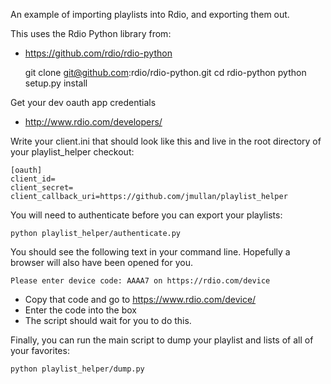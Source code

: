 An example of importing playlists into Rdio, and exporting them out.

This uses the Rdio Python library from:

- https://github.com/rdio/rdio-python

    git clone git@github.com:rdio/rdio-python.git
    cd rdio-python
    python setup.py install

Get your dev oauth app credentials

- http://www.rdio.com/developers/

Write your client.ini that should look like this and live in the root directory of your playlist_helper checkout:

    [oauth]
    client_id=
    client_secret=
    client_callback_uri=https://github.com/jmullan/playlist_helper

You will need to authenticate before you can export your playlists:

    python playlist_helper/authenticate.py

You should see the following text in your command line. Hopefully a browser will also have been opened for you.

    Please enter device code: AAAA7 on https://rdio.com/device

- Copy that code and go to https://www.rdio.com/device/
- Enter the code into the box
- The script should wait for you to do this.

Finally, you can run the main script to dump your playlist and lists of all of your favorites:

    python playlist_helper/dump.py
